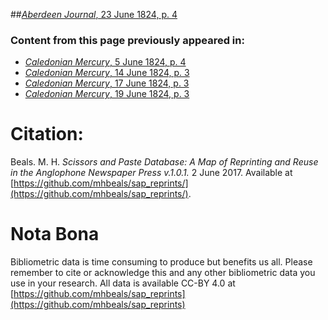 ##[*Aberdeen Journal*, 23 June 1824, p. 4](https://mhbeals.github.io/sap_html/Aberdeen-Journal/Aberdeen-Journal-23-June-1824-p-4)

### Content from this page previously appeared in:
+ [*Caledonian Mercury*, 5 June 1824, p. 4](https://mhbeals.github.io/sap_html/Caledonian-Mercury/Caledonian-Mercury-5-June-1824-p-4)
+ [*Caledonian Mercury*, 14 June 1824, p. 3](https://mhbeals.github.io/sap_html/Caledonian-Mercury/Caledonian-Mercury-14-June-1824-p-3)
+ [*Caledonian Mercury*, 17 June 1824, p. 3](https://mhbeals.github.io/sap_html/Caledonian-Mercury/Caledonian-Mercury-17-June-1824-p-3)
+ [*Caledonian Mercury*, 19 June 1824, p. 3](https://mhbeals.github.io/sap_html/Caledonian-Mercury/Caledonian-Mercury-19-June-1824-p-3)
                    
# Citation: 

Beals. M. H. *Scissors and Paste Database: A Map of Reprinting and Reuse in the Anglophone Newspaper Press v.1.0.1.* 2 June 2017. Available at [https://github.com/mhbeals/sap_reprints/](https://github.com/mhbeals/sap_reprints/). 
                    
# Nota Bona

Bibliometric data is time consuming to produce but benefits us all. Please remember to cite or acknowledge this and any other bibliometric data you use in your research. All data is available CC-BY 4.0 at [https://github.com/mhbeals/sap_reprints](https://github.com/mhbeals/sap_reprints)